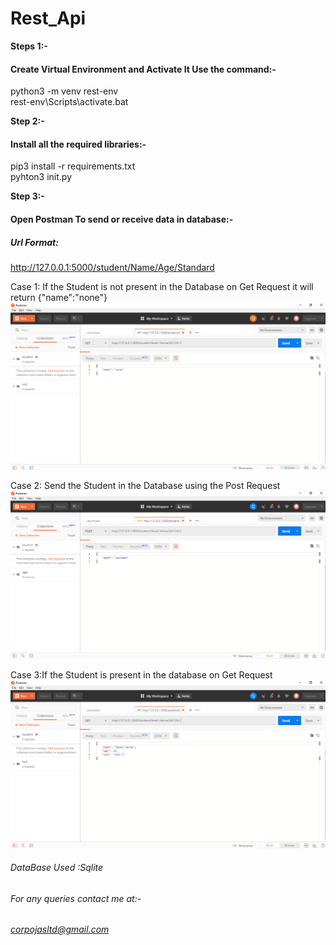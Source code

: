 # Rest_Api<br>

**Steps 1:-**<br>
#### Create Virtual Environment  and Activate It Use the command:-<br>
python3 -m venv rest-env<br>
rest-env\Scripts\activate.bat<br>

**Step 2:-**<br>
#### Install all the required libraries:-<br>
pip3 install -r requirements.txt<br>
pyhton3 init.py

**Step 3:-**<br>
#### Open Postman To send or receive data in database:-

##### Url Format:
http://127.0.0.1:5000/student/Name/Age/Standard <br>  

Case 1: If the Student is not present in the Database on Get Request it will return {"name":"none"}<br>
![img1](https://github.com/ojas032/Rest_Api/blob/master/Snapshots/Screenshot%20(59).png)

Case 2: Send the Student in the Database using the Post Request<br>
![img1](https://github.com/ojas032/Rest_Api/blob/master/Snapshots/Screenshot%20(60).png)

Case 3:If the Student is present in the database on Get Request<br>
![img1](https://github.com/ojas032/Rest_Api/blob/master/Snapshots/Screenshot%20(61).png)


###### DataBase Used :Sqlite<br>

###### For any queries contact me at:-<br>
###### corpojasltd@gmail.com

